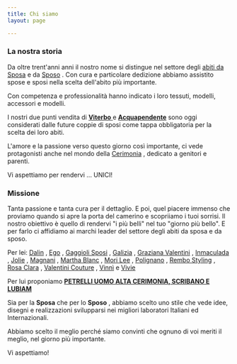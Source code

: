 ```yaml
---
title: Chi siamo
layout: page

---
```

### La nostra storia

Da oltre trent'anni anni il nostro nome si distingue nel settore degli [abiti da Sposa](/sposa "Abiti da Sposa") e da [Sposo](/sposo "Abiti da Sposo") . Con cura e particolare dedizione abbiamo assistito spose e sposi nella scelta dell'abito più importante.

Con competenza e professionalità hanno indicato i loro tessuti, modelli, accessori e modelli.

I nostri due punti vendita di [**Viterbo** ](https://www.gaggiolisposi.it/punti-vendita-viterbo-acquapendente.html "Abiti da Sposa Viterbo") e [**Acquapendente**](https://www.gaggiolisposi.it/punti-vendita-viterbo-acquapendente.html "Abiti da Sposa Acquapendente") sono oggi considerati dalle future coppie di sposi come tappa obbligatoria per la scelta dei loro abiti.

L'amore e la passione verso questo giorno così importante, ci vede protagonisti anche nel mondo della [Cerimonia](/cerimonia "Abiti da Cerimonia") , dedicato a genitori e parenti.

Vi aspettiamo per rendervi ... UNICI!

### Missione

Tanta passione e tanta cura per il dettaglio. E poi, quel piacere immenso che proviamo quando si apre la porta del camerino e scopriiamo i tuoi sorrisi. Il nostro obiettivo è quello di rendervi "i più belli" nel tuo "giorno più bello". E per farlo ci affidiamo ai marchi leader del settore degli abiti da sposa e da sposo.

Per lei: [Dalin](/sposa "Abiti da Sposa") , [Ego](/sposa "Abiti da Sposa") , [Gaggioli Sposi](/sposa "Abiti da Sposa") , [Galizia](/sposa "Abiti da Sposa") , [Graziana Valentini](/sposa "Abiti da Sposa") , [Inmaculada](/sposa "Abiti da Sposa") , [Jolie](/sposa "Abiti da Sposa") , [Magnani](/sposa "Abiti da Sposa") , [Martha Blanc](/sposa "Abiti da Sposa") , [Mori Lee](/sposa "Abiti da Sposa") , [Polignano](/sposa "Abiti da Sposa") , [Rembo Styling](/sposa "Abiti da Sposa") , [Rosa Clara](/sposa "Abiti da Sposa") , [Valentini Couture](/sposa "Abiti da Sposa") , [Vinnì](/sposa "Abiti da Sposa") e [Vivie](/sposa "Abiti da Sposa")

Per lui proponiamo [**PETRELLI UOMO ALTA CERIMONIA, SCRIBANO E LUBIAM**](/sposo "Abiti da Sposo")

Sia per la **Sposa** che per lo **Sposo** , abbiamo scelto uno stile che vede idee, disegni e realizzazioni svilupparsi nei migliori laboratori Italiani ed Internazionali.

Abbiamo scelto il meglio perché siamo convinti che ognuno di voi meriti il ​​meglio, nel giorno più importante.

Vi aspettiamo!